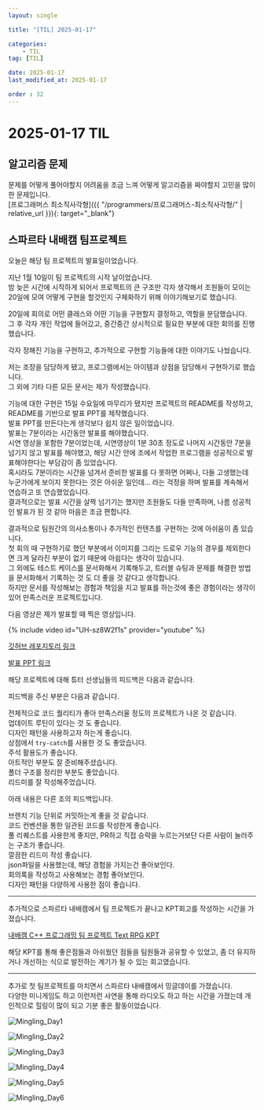 ```yaml
---
layout: single

title: "[TIL] 2025-01-17"

categories:
    - TIL
tag: [TIL]

date: 2025-01-17
last_modified_at: 2025-01-17

order : 32
---
```


# 2025-01-17 TIL

## 알고리즘 문제

문제를 어떻게 풀어야할지 어려움을 조금 느껴 어떻게 알고리즘을 짜야할지 고민을 많이 한 문제입니다.  
[프로그래머스 최소직사각형]({{ "/programmers/프로그래머스-최소직사각형/" | relative_url }}){: target="_blank"}

## 스파르타 내배캠 팀프로젝트

오늘은 해당 팀 프로젝트의 발표일이었습니다.

지난 1월 10일이 팀 프로젝트의 시작 날이었습니다.  
밤 늦은 시간에 시작하게 되어서 프로젝트의 큰 구조만 각자 생각해서 조원들이 모이는 20일에 모여 어떻게 구현을 할것인지 구체화하기 위해 이야기해보기로 했습니다.

20일에 회의로 어떤 클래스와 어떤 기능을 구현할지 결정하고, 역할을 분담했습니다.  
그 후 각자 개인 작업에 들어갔고, 중간중간 상시적으로 필요한 부분에 대한 회의를 진행했습니다.

각자 정해진 기능을 구현하고, 추가적으로 구현할 기능들에 대한 이야기도 나눴습니다.

저는 조장을 담당하게 됐고, 프로그램에서는 아이템과 상점을 담당해서 구현하기로 했습니다.  
그 외에 기타 다른 모든 문서는 제가 작성했습니다.

기능에 대한 구현은 15일 수요일에 마무리가 됐지만 프로젝트의 README를 작성하고, README를 기반으로 발표 PPT를 제작했습니다.  
발표 PPT를 만든다는게 생각보다 쉽지 않은 일이었습니다.  
발표는 7분이라는 시간동안 발표를 해야했습니다.  
시연 영상을 포함한 7분이었는데, 시연영상이 1분 30초 정도로 나머지 시간동안 7분을 넘기지 않고 발표를 해야했고, 해당 시간 안에 조에서 작업한 프로그램을 성공적으로 발표해야한다는 부담감이 좀 있었습니다.  
혹시라도 7분이라는 시간을 넘겨서 준비한 발표를 다 못하면 어쩌나, 다들 고생했는데 누군가에게 보이지 못한다는 것은 아쉬운 일인데... 라는 걱정을 하며 발표를 계속해서 연습하고 또 연습했었습니다.  
결과적으로는 발표 시간을 살짝 넘기기는 했지만 조원들도 다들 만족하며, 나름 성공적인 발표가 된 것 같아 마음은 조금 편합니다.

결과적으로 팀원간의 의사소통이나 추가적인 컨텐츠를 구현하는 것에 아쉬움이 좀 있습니다.  
첫 회의 때 구현하기로 했던 부분에서 이미지를 그리는 드로우 기능의 경우를 제외한다면 크게 달라진 부분이 없기 때문에 아쉽다는 생각이 있습니다.  
그 외에도 테스트 케이스를 문서화해서 기록해두고, 트러블 슈팅과 문제를 해결한 방법을 문서화해서 기록하는 것 도 더 좋을 것 같다고 생각합니다.  
하지만 문서를 작성해보는 경험과 책임을 지고 발표를 하는것에 좋은 경험이라는 생각이 있어 만족스러운 프로젝트입니다.

다음 영상은 제가 발표할 때 찍은 영상입니다.

{% include video id="UH-sz8W2f1s" provider="youtube" %}

[깃허브 레포지토리 링크](https://github.com/SeonBab/Sparta_Text_RPG)

[발표 PPT 링크](https://drive.google.com/file/d/1ZR8cHJm7Qd8Mwd6RHeh8SEfKVzisOIyf/view?usp=sharing)

해당 프로젝트에 대해 튜터 선생님들의 피드백은 다음과 같습니다.

피드백을 주신 부분은 다음과 같습니다.

전체적으로 코드 퀄리티가 좋아 만족스러울 정도의 프로젝트가 나온 것 같습니다.  
업데이트 루틴이 있다는 것 도 좋습니다.  
디자인 패턴을 사용하고자 하는게 좋습니다.  
상점에서 `try-catch`를 사용한 것 도 좋았습니다.  
주석 활용도가 좋습니다.  
아트적인 부분도 잘 준비해주셨습니다.  
폴더 구조를 정리한 부분도 좋았습니다.  
리드미를 잘 작성해주었습니다.

아래 내용은 다른 조의 피드백입니다.  

브렌치 기능 단위로 커밋하는게 좋을 것 같습니다.  
코드 컨벤션을 통한 일관된 코드를 작성한게 좋습니다.  
풀 리퀘스트를 사용한게 좋지만, PR하고 직접 승락을 누르는거보단 다른 사람이 눌러주는 구조가 좋습니다.  
깔끔한 리드미 작성 좋습니다.  
json파일을 사용했는데, 해당 경험을 가지는건 좋아보인다.  
회의록을 작성하고 사용해보는 경험 좋아보인다.  
디자인 패턴을 다양하게 사용한 점이 좋습니다.

---

추가적으로 스파르타 내배캠에서 팀 프로젝트가 끝나고 KPT회고를 작성하는 시간을 가졌습니다.

[내배캠 C++ 프로그래밍 팀 프로젝트 Text RPG KPT]({{site.url}}/etc/NBCamp-Cpp-TeamProject-KPT/)

해당 KPT를 통해 좋은점들과 아쉬웠던 점들을 팀원들과 공유할 수 있었고, 좀 더 유지하거나 개선하는 식으로 발전하는 계기가 될 수 있는 회고였습니다.

---

추가로 첫 팀프로젝트를 마치면서 스파르타 내배캠에서 밍글데이를 가졌습니다.  
다양한 미니게임도 하고 이런저런 사연을 통해 라디오도 하고 하는 시간을 가졌는데 개인적으로 힐링이 많이 되고 기분 좋은 활동이었습니다.

![Mingling_Day1]({{site.url}}/images/TIL/2025-01-17-TIL_2025-01-17/Mingling_Day1.PNG)

![Mingling_Day2]({{site.url}}/images/TIL/2025-01-17-TIL_2025-01-17/Mingling_Day2.PNG)

![Mingling_Day3]({{site.url}}/images/TIL/2025-01-17-TIL_2025-01-17/Mingling_Day3.PNG)

![Mingling_Day4]({{site.url}}/images/TIL/2025-01-17-TIL_2025-01-17/Mingling_Day4.PNG)

![Mingling_Day5]({{site.url}}/images/TIL/2025-01-17-TIL_2025-01-17/Mingling_Day5.PNG)

![Mingling_Day6]({{site.url}}/images/TIL/2025-01-17-TIL_2025-01-17/Mingling_Day6.PNG)